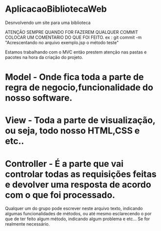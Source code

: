 # AplicacaoBibliotecaWeb
Desnvolvendo um site para uma biblioteca

ATENÇÃO SEMPRE QUANDO FOR FAZEREM QUALQUER COMMIT COLOCAR UM COMENTARIO DO QUE FOI FEITO. 
ex : git commit -m "Acrescentando no arquivo exemplo.jsp o método teste"

Estamos trabalhando com o MVC então prestem atenção nas pastas e pacotes na hora da criação do projeto.

# Model - Onde fica toda a parte de regra de negocio,funcionalidade do nosso software.

# View - Toda a parte de visualização, ou seja, todo nosso HTML,CSS e etc..

# Controller - É a parte que vai controlar todas as requisições feitas e devolver uma resposta de acordo com o que foi processado.

Qualquer um do grupo pode escrever neste arquivo texto, indicando algumas funcionalidades de métodos, ou até mesmo esclarecendo o por que de ter feito algum método, indicando algum problema e etc... Se for realmente necessário.
